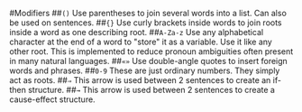 #Modifiers
##`()`
Use parentheses to join several words into a list. Can also be used on sentences.
##`{}`
Use curly brackets inside words to join roots inside a word as one describing root.
##`A-Za-z`
Use any alphabetical character at the end of a word to "store" it as a variable. Use it like any other root. This is implemented to reduce pronoun ambiguities often present in many natural languages.
##`«»`
Use double-angle quotes to insert foreign words and phrases.
##`0-9`
These are just ordinary numbers. They simply act as roots.
##`⇒`
This arrow is used between 2 sentences to create an if-then structure.
##`→`
This arrow is used between 2 sentences to create a cause-effect structure.
